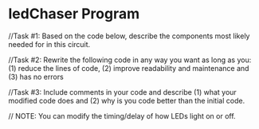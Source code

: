 # ledChaser Program

//Task #1: Based on the code below, describe the components most likely needed for in this circuit. 

//Task #2: Rewrite the following code in any way you want as long as you: (1) reduce the lines of code, (2) improve readability and maintenance and (3) has no errors

//Task #3: Include comments in your code and describe (1) what your modified code does and (2) why is you code better than the initial code.

// NOTE: You can modify the timing/delay of how LEDs light on or off.
